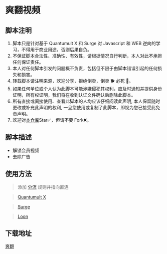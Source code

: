 # 爽翻视频

## 脚本注明

1. 脚本只是针对基于 Quantumult X 和 Surge 对 Javascript 和 WEB 逆向的学习，不得用于商业用途，否则后果自负。
2. 不保证脚本合法性、准确性、有效性，请根据情况自行判断，本人对此不承担任何保证责任。
3. 本人对任何脚本引发的问题概不负责，包括但不限于由脚本错误引起的任何损失和损害。
4. 转载脚本请注明来源，欢迎分享，拒绝倒卖，倒卖 🐕 必死 🐎。
5. 如果任何单位或个人认为此脚本可能涉嫌侵犯其权利，应及时通知并提供身份证明，所有权证明，我们将在收到认证文件确认后删除此脚本。
6. 所有直接或间接使用、查看此脚本的人均应该仔细阅读此声明, 本人保留随时更改或补充此声明的权利, 一旦您使用或复制了此脚本，即视为您已接受此免责声明。
7. 欢迎对[本仓库](https://github.com/Yuheng0101/X)Star✅，但请不要 Fork❌。

## 脚本描述

- 解锁会员视频
- 去除广告

## 使用方法

> 添加 [分流](https://gist.githubusercontent.com/Yuheng0101/a7a432754e79bf2f653e2fb6ec1aa8ea/raw/DIRECT.list) 规则并指向直连

> [Quantumult X](https://raw.githubusercontent.com/Yuheng0101/X/main/Scripts/SFSP/shuangfan.snippet)

> [Surge](https://raw.githubusercontent.com/Yuheng0101/X/main/Scripts/SFSP/shuangfan.sgmodule)

> [Loon](https://raw.githubusercontent.com/Yuheng0101/X/main/Scripts/SFSP/shuangfan.plugin)

## 下载地址

[爽翻](https://sfan.vip/)
